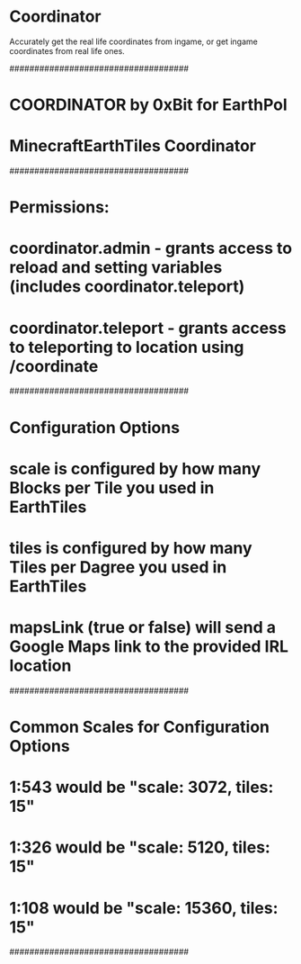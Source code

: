 # Coordinator
Accurately get the real life coordinates from ingame, or get ingame coordinates from real life ones.

####################################
# COORDINATOR by 0xBit for EarthPol
# MinecraftEarthTiles Coordinator
####################################
# Permissions:
# coordinator.admin - grants access to reload and setting variables (includes coordinator.teleport)
# coordinator.teleport - grants access to teleporting to location using /coordinate <lat> <lng>
####################################
# Configuration Options
# scale is configured by how many Blocks per Tile you used in EarthTiles
# tiles is configured by how many Tiles per Dagree you used in EarthTiles
# mapsLink (true or false) will send a Google Maps link to the provided IRL location
####################################
# Common Scales for Configuration Options
# 1:543 would be "scale: 3072, tiles: 15"
# 1:326 would be "scale: 5120, tiles: 15"
# 1:108 would be "scale: 15360, tiles: 15"
####################################
